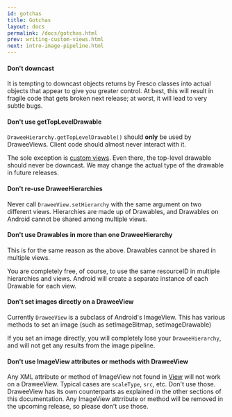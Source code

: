 ```yaml
---
id: gotchas
title: Gotchas
layout: docs
permalink: /docs/gotchas.html
prev: writing-custom-views.html
next: intro-image-pipeline.html
---
```


#### Don't downcast

It is tempting to downcast objects returns by Fresco classes into actual objects that appear to give you greater control. At best, this will result in fragile code that gets broken next release; at worst, it will lead to very subtle bugs.

#### Don't use getTopLevelDrawable

`DraweeHierarchy.getTopLevelDrawable()` should **only** be used by DraweeViews. Client code should almost never interact with it. 

The sole exception is [custom views](writing-custom-views.html). Even there, the top-level drawable should never be downcast. We may change the actual type of the drawable in future releases.

#### Don't re-use DraweeHierarchies

Never call ```DraweeView.setHierarchy``` with the same argument on two different views. Hierarchies are made up of Drawables, and Drawables on Android cannot be shared among multiple views.

#### Don't use Drawables in more than one DraweeHierarchy

This is for the same reason as the above. Drawables cannot be shared in multiple views.

You are completely free, of course, to use the same resourceID in multiple hierarchies and views. Android will create a separate instance of each Drawable for each view.

#### Don't set images directly on a DraweeView

Currently ```DraweeView``` is a subclass of Android's ImageView. This has various methods to set an image (such as setImageBitmap, setImageDrawable)

If you set an image directly, you will completely lose your ```DraweeHierarchy```, and will not get any results from the image pipeline.

#### Don't use ImageView attributes or methods with DraweeView

Any XML attribute or method of ImageView not found in [View](http://developer.android.com/reference/android/view/View.html) will not work on a DraweeView. Typical cases are `scaleType`, `src`, etc. Don't use those. DraweeView has its own counterparts as explained in the other sections of this documentation. Any ImageView attrribute or method will be removed in the upcoming release, so please don't use those.
